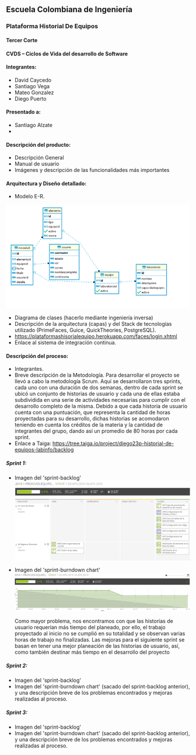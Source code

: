 ## Escuela Colombiana de Ingeniería

### Plataforma Historial De Equipos

#### Tercer Corte
#### CVDS – Ciclos de Vida del desarrollo de Software
#### Integrantes: 
* David Caycedo 
* Santiago Vega 
* Mateo Gonzalez 
* Diego Puerto
#### Presentado a:
* Santiago Alzate
* 
#### Descripción del producto:
* Descripción General
* Manual de usuario
* Imágenes y descripción de las funcionalidades más importantes
#### Arquitectura y Diseño detallado:
* Modelo E-R.

![](https://github.com/eci-cdvs-final/PlataformaHistorialDeEquipos/blob/master/img/ModeloE-R.PNG) 

* Diagrama de clases (hacerlo mediante ingeniería inversa)
* Descripción de la arquitectura (capas) y del Stack de tecnologías utilizado (PrimeFaces, Guice, QuickTheories, PostgreSQL).
* https://plataformashisorialequipo.herokuapp.com/faces/login.xhtml
* Enlace al sistema de integración continua.
#### Descripción del proceso:
* Integrantes.
* Breve descripción de la Metodología.
   Para desarrollar el proyecto se llevó a cabo la metodología Scrum. Aquí se desarrollaron tres sprints, cada uno con una duración de dos semanas, dentro de cada sprint se ubicó un conjunto de historias de usuario y cada una de ellas estaba subdividida en una serie de actividades necesarias para cumplir con el desarrollo completo de la misma.
   Debido a que cada historia de usuario cuenta con una puntuación, que representa la cantidad de horas proyectadas para su desarrollo, dichas historias se acomodaron teniendo en cuenta los créditos de la materia y la cantidad de integrantes del grupo, dando así un promedio de 80 horas por cada sprint.
* Enlace a Taiga: https://tree.taiga.io/project/diego23p-historial-de-equipos-labinfo/backlog
##### Sprint 1:
* Imagen del 'sprint-backlog'
![](https://github.com/eci-cdvs-final/PlataformaHistorialDeEquipos/blob/master/img/Sprint1_backlog.PNG)
* Imagen del 'sprint-burndown chart'
![](https://github.com/eci-cdvs-final/PlataformaHistorialDeEquipos/blob/master/img/Sprint1_burndown.PNG)
   
   Como mayor problema, nos encontramos con que las historias de usuario requerían más tiempo del planeado, por ello, el trabajo proyectado al inicio no se cumplió en su totalidad y se observan varias horas de trabajo no finalizadas.
   Las mejoras para el siguiente sprint se basan en tener una mejor planeación de las historias de usuario, así, como también destinar más tiempo en el desarrollo del proyecto
##### Sprint 2:
* Imagen del 'sprint-backlog'
* Imagen del 'sprint-burndown chart' (sacado del sprint-backlog anterior), y una descripción breve de los problemas encontrados y mejoras realizadas al proceso.
##### Sprint 3:
* Imagen del 'sprint-backlog'
* Imagen del 'sprint-burndown chart' (sacado del sprint-backlog anterior), y una descripción breve de los problemas encontrados y mejoras realizadas al proceso.
